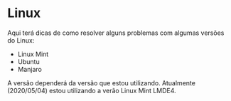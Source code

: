 # Linux

Aqui terá dicas de como resolver alguns problemas com algumas versões do Linux:

- Linux Mint
- Ubuntu
- Manjaro

A versão dependerá da versão que estou utilizando. Atualmente (2020/05/04) estou utilizando a verão Linux Mint LMDE4.


